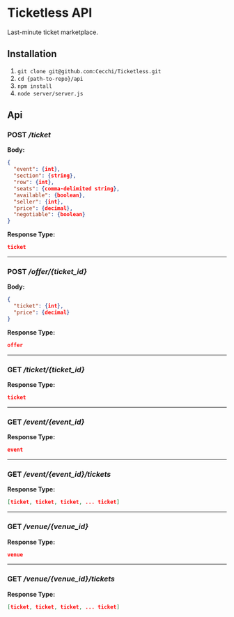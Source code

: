 # Ticketless API
Last-minute ticket marketplace.

## Installation

1. `git clone git@github.com:Cecchi/Ticketless.git`
2. `cd {path-to-repo}/api`
3. `npm install`
4. `node server/server.js`

## Api

### POST */ticket*
**Body:**

```json
{
  "event": {int},
  "section": {string},
  "row": {int},
  "seats": {comma-delimited string},
  "available": {boolean},
  "seller": {int},
  "price": {decimal},
  "negotiable": {boolean}
}
```
**Response Type:**

```json
ticket
```
---------------------------------------
### POST */offer/{ticket_id}*
**Body:**
```json
{
  "ticket": {int},
  "price": {decimal}
}
```
**Response Type:**
```json
offer
```
---------------------------------------
### GET */ticket/{ticket_id}*
**Response Type:**
```json
ticket
```
---------------------------------------
### GET */event/{event_id}*
**Response Type:**
```json
event
```
---------------------------------------
### GET */event/{event_id}/tickets*
**Response Type:**
```json
[ticket, ticket, ticket, ... ticket]
```
---------------------------------------
### GET */venue/{venue_id}*
**Response Type:**
```json
venue
```
---------------------------------------
### GET */venue/{venue_id}/tickets*
**Response Type:**
```json
[ticket, ticket, ticket, ... ticket]
```